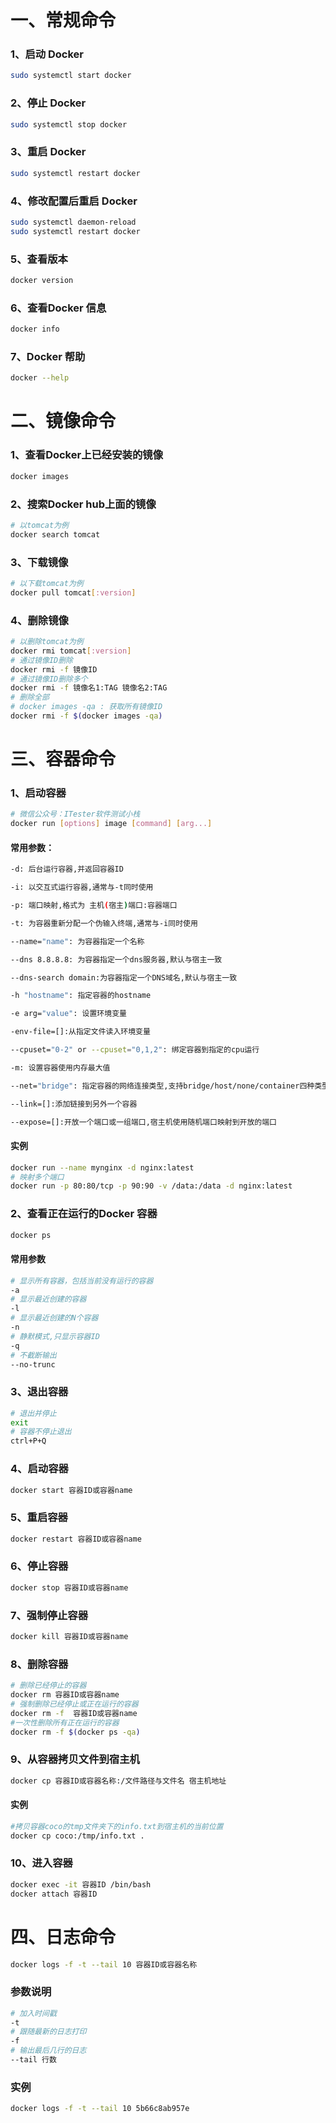 # 一、常规命令

### 1、启动 Docker

```bash
sudo systemctl start docker
```

### 2、停止 Docker

```bash
sudo systemctl stop docker
```

### 3、重启 Docker

```bash
sudo systemctl restart docker
```

### 4、修改配置后重启 Docker

```bash
sudo systemctl daemon-reload
sudo systemctl restart docker
```

### 5、查看版本

```bash
docker version
```

### 6、查看Docker 信息

```bash
docker info
```

### 7、Docker 帮助

```bash
docker --help
```



# 二、镜像命令

### 1、查看Docker上已经安装的镜像

```bash
docker images
```

### 2、搜索Docker hub上面的镜像

```bash
# 以tomcat为例
docker search tomcat
```

### 3、下载镜像

```bash
# 以下载tomcat为例
docker pull tomcat[:version]
```

### 4、删除镜像

```bash
# 以删除tomcat为例
docker rmi tomcat[:version]
# 通过镜像ID删除
docker rmi -f 镜像ID
# 通过镜像ID删除多个
docker rmi -f 镜像名1:TAG 镜像名2:TAG 
# 删除全部
# docker images -qa : 获取所有镜像ID
docker rmi -f $(docker images -qa)
```



# 三、容器命令

### 1、启动容器

```bash
# 微信公众号：ITester软件测试小栈
docker run [options] image [command] [arg...]
```

#### **常用参数：**

```bash
-d: 后台运行容器,并返回容器ID

-i: 以交互式运行容器,通常与-t同时使用

-p: 端口映射,格式为 主机(宿主)端口:容器端口

-t: 为容器重新分配一个伪输入终端,通常与-i同时使用

--name="name": 为容器指定一个名称

--dns 8.8.8.8: 为容器指定一个dns服务器,默认与宿主一致

--dns-search domain:为容器指定一个DNS域名,默认与宿主一致

-h "hostname": 指定容器的hostname

-e arg="value": 设置环境变量

-env-file=[]:从指定文件读入环境变量

--cpuset="0-2" or --cpuset="0,1,2": 绑定容器到指定的cpu运行

-m: 设置容器使用内存最大值

--net="bridge": 指定容器的网络连接类型,支持bridge/host/none/container四种类型

--link=[]:添加链接到另外一个容器

--expose=[]:开放一个端口或一组端口,宿主机使用随机端口映射到开放的端口
```

#### 实例

```bash
docker run --name mynginx -d nginx:latest
# 映射多个端口
docker run -p 80:80/tcp -p 90:90 -v /data:/data -d nginx:latest
```

### 2、查看正在运行的Docker 容器

```bash
docker ps
```

#### 常用参数

```bash
# 显示所有容器，包括当前没有运行的容器
-a
# 显示最近创建的容器
-l
# 显示最近创建的N个容器
-n
# 静默模式,只显示容器ID
-q
# 不截断输出
--no-trunc
```

### 3、退出容器

```bash
# 退出并停止
exit
# 容器不停止退出
ctrl+P+Q
```

### 4、启动容器

```bash
docker start 容器ID或容器name
```

### 5、重启容器

```bash
docker restart 容器ID或容器name
```

### 6、停止容器

```bash
docker stop 容器ID或容器name
```

### 7、强制停止容器

```bash
docker kill 容器ID或容器name
```

### 8、删除容器

```bash
# 删除已经停止的容器
docker rm 容器ID或容器name 
# 强制删除已经停止或正在运行的容器
docker rm -f  容器ID或容器name 
#一次性删除所有正在运行的容器
docker rm -f $(docker ps -qa)
```

### 9、从容器拷贝文件到宿主机

```bash
docker cp 容器ID或容器名称:/文件路径与文件名 宿主机地址
```

#### 实例

```bash
#拷贝容器coco的tmp文件夹下的info.txt到宿主机的当前位置
docker cp coco:/tmp/info.txt .
```

### 10、进入容器

```bash
docker exec -it 容器ID /bin/bash
docker attach 容器ID
```



# 四、日志命令

```bash
docker logs -f -t --tail 10 容器ID或容器名称
```

### 参数说明

```bash
# 加入时间戳
-t
# 跟随最新的日志打印
-f
# 输出最后几行的日志
--tail 行数
```

### 实例

```bash
docker logs -f -t --tail 10 5b66c8ab957e
```